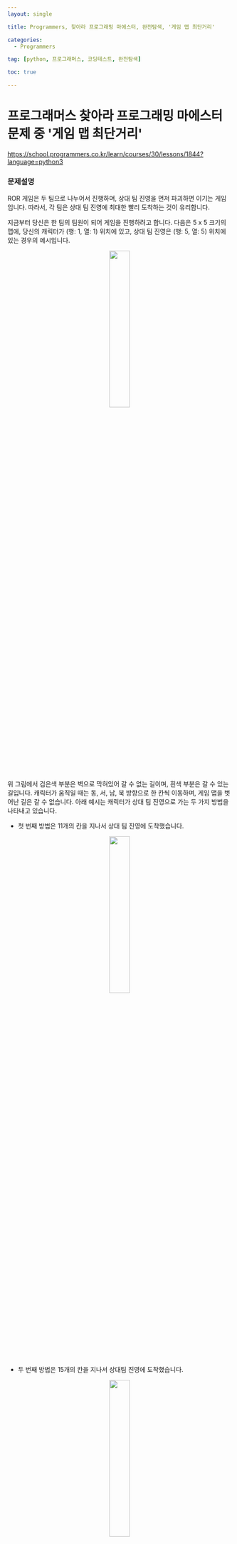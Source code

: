 ```yaml
---
layout: single

title: Programmers, 찾아라 프로그래밍 마에스터, 완전탐색, '게임 맵 최단거리'

categories:
  - Programmers

tag: [python, 프로그래머스, 코딩테스트, 완전탐색]

toc: true

---
```


# 프로그래머스 찾아라 프로그래밍 마에스터 문제 중 '게임 맵 최단거리'   
<a href="https://school.programmers.co.kr/learn/courses/30/lessons/1844?language=python3">https://school.programmers.co.kr/learn/courses/30/lessons/1844?language=python3</a>


### 문제설명

ROR 게임은 두 팀으로 나누어서 진행하며, 상대 팀 진영을 먼저 파괴하면 이기는 게임입니다. 따라서, 각 팀은 상대 팀 진영에 최대한 빨리 도착하는 것이 유리합니다.

지금부터 당신은 한 팀의 팀원이 되어 게임을 진행하려고 합니다. 다음은 5 x 5 크기의 맵에, 당신의 캐릭터가 (행: 1, 열: 1) 위치에 있고, 상대 팀 진영은 (행: 5, 열: 5) 위치에 있는 경우의 예시입니다.

<center>
  <img src='https://grepp-programmers.s3.ap-northeast-2.amazonaws.com/files/production/dc3a1b49-13d3-4047-b6f8-6cc40b2702a7/%E1%84%8E%E1%85%AC%E1%84%83%E1%85%A1%E1%86%AB%E1%84%80%E1%85%A5%E1%84%85%E1%85%B51_sxuruo.png' width='30%'/>
</center>

위 그림에서 검은색 부분은 벽으로 막혀있어 갈 수 없는 길이며, 흰색 부분은 갈 수 있는 길입니다. 캐릭터가 움직일 때는 동, 서, 남, 북 방향으로 한 칸씩 이동하며, 게임 맵을 벗어난 길은 갈 수 없습니다.
아래 예시는 캐릭터가 상대 팀 진영으로 가는 두 가지 방법을 나타내고 있습니다.

- 첫 번째 방법은 11개의 칸을 지나서 상대 팀 진영에 도착했습니다.

<center>
  <img src='https://grepp-programmers.s3.ap-northeast-2.amazonaws.com/files/production/9d909e5a-ca95-4088-9df9-d84cb804b2b0/%E1%84%8E%E1%85%AC%E1%84%83%E1%85%A1%E1%86%AB%E1%84%80%E1%85%A5%E1%84%85%E1%85%B52_hnjd3b.png' width='30%'/>
</center>

- 두 번째 방법은 15개의 칸을 지나서 상대팀 진영에 도착했습니다.

<center>
  <img src='https://grepp-programmers.s3.ap-northeast-2.amazonaws.com/files/production/4b7cd629-a3c2-4e02-b748-a707211131de/%E1%84%8E%E1%85%AC%E1%84%83%E1%85%A1%E1%86%AB%E1%84%80%E1%85%A5%E1%84%85%E1%85%B53_ntxygd.png' width='30%'/>
</center>

위 예시에서는 첫 번째 방법보다 더 빠르게 상대팀 진영에 도착하는 방법은 없으므로, 이 방법이 상대 팀 진영으로 가는 가장 빠른 방법입니다.

만약, 상대 팀이 자신의 팀 진영 주위에 벽을 세워두었다면 상대 팀 진영에 도착하지 못할 수도 있습니다. 예를 들어, 다음과 같은 경우에 당신의 캐릭터는 상대 팀 진영에 도착할 수 없습니다.

<center>
  <img src='https://grepp-programmers.s3.ap-northeast-2.amazonaws.com/files/production/d963b4bd-12e5-45da-9ca7-549e453d58a9/%E1%84%8E%E1%85%AC%E1%84%83%E1%85%A1%E1%86%AB%E1%84%80%E1%85%A5%E1%84%85%E1%85%B54_of9xfg.png' width='30%'/>
</center>

게임 맵의 상태 maps가 매개변수로 주어질 때, 캐릭터가 상대 팀 진영에 도착하기 위해서 지나가야 하는 칸의 개수의 최솟값을 return 하도록 solution 함수를 완성해주세요. 단, 상대 팀 진영에 도착할 수 없을 때는 -1을 return 해주세요.

### 제한사항

- maps는 n x m 크기의 게임 맵의 상태가 들어있는 2차원 배열로, n과 m은 각각 1 이상 100 이하의 자연수입니다.
  - n과 m은 서로 같을 수도, 다를 수도 있지만, n과 m이 모두 1인 경우는 입력으로 주어지지 않습니다.
- maps는 0과 1로만 이루어져 있으며, 0은 벽이 있는 자리, 1은 벽이 없는 자리를 나타냅니다.
- 처음에 캐릭터는 게임 맵의 좌측 상단인 (1, 1) 위치에 있으며, 상대방 진영은 게임 맵의 우측 하단인 (n, m) 위치에 있습니다.

### 입출력 예

| maps                                                          | answer |
| ------------------------------------------------------------- | ------ |
| [[1,0,1,1,1],[1,0,1,0,1],[1,0,1,1,1],[1,1,1,0,1],[0,0,0,0,1]] | 11     |
| [[1,0,1,1,1],[1,0,1,0,1],[1,0,1,1,1],[1,1,1,0,0],[0,0,0,0,1]] | -1     |

#### 입출력 예 설명

##### 입출력 예 #1

주어진 데이터는 다음과 같습니다.

<center>
  <img src='https://grepp-programmers.s3.ap-northeast-2.amazonaws.com/files/production/6db71f7f-58d3-4623-9fab-7cd99fa863a5/%E1%84%8E%E1%85%AC%E1%84%83%E1%85%A1%E1%86%AB%E1%84%80%E1%85%A5%E1%84%85%E1%85%B56_lgjvrb.png' width='30%'/>
</center>

캐릭터가 적 팀의 진영까지 이동하는 가장 빠른 길은 다음 그림과 같습니다.

<center>
  <img src='https://grepp-programmers.s3.ap-northeast-2.amazonaws.com/files/production/d223d017-b3e2-4772-9045-a565133d45ff/%E1%84%8E%E1%85%AC%E1%84%83%E1%85%A1%E1%86%AB%E1%84%80%E1%85%A5%E1%84%85%E1%85%B52_hnjd3b%20%281%29.png' width='30%'/>
</center>

따라서 총 11칸을 캐릭터가 지나갔으므로 11을 return 하면 됩니다.

##### 입출력 예 #2

문제의 예시와 같으며, 상대 팀 진영에 도달할 방법이 없습니다. 따라서 -1을 return 합니다.

---

## 풀이

이전에 백준 사이트에서 다뤄봤던 [미로 탐색](https://bo-oseng.github.io/boj/boj-2178/)과 비슷한 문제였다. 미로 탐색 문제를 풀면서 최단거리 탐색에 더 잘 어울리는 알고리즘은 BFS 임을 학습했다.

DFS는 목적지까지 도착하는 것만이 목적이라 최단거리인지 아닌지를 판단하기 힘들고 모든 탐색의 경우를 다 끝내고 탐색을 마친 모든 경우를 각각을 비교하는 과정이 필요하다.

반면에 BFS는 모든 경우를 한 칸씩 전진해 나가는 방식이므로 목적지에 도착만 한다면 그때 바로 최솟값을 나타낸다.

따라서 이 문제는 BFS로 탐색을 진행하되, 주어지는 maps의 지형 중 도착이 불가능한 경우가 언제인지를 파악하는 것이다.

도착이 불가능한 경우는 BFS로 가능한 모든 탐색을 진행했음에도 [n - 1][m -1]에 도착하지 못하는 경우이다.

코드의 흐름은 다음과 같다.

1. 방문 여부 확인을 위한 2차원 리스트 visited를 선언한다.
2. deque를 활용한 BFS 탐색을 위한 함수 bfs를 선언한다.
3. bfs는 deque를 활용해 구현하고, 상하좌우를 한 칸씩 이동해 보고 조건을 만족한다면 다음 탐색을 위해 칸의 수를 의미하는 cnt를 1증가시켜 큐에 넣고, 만족하지 못한다면 건너뛴다.
4. bfs 탐색을 진행하던 중 도착지에 도착한다면 바로 cnt를 return 해준다.
5. deque에 있는 모든 지점을 탐색했음에도 도착하지 못했다면 불가능한 경우이므로 -1을 return 한다.

```python
from collections import deque


def solution(maps):

    n, m = len(maps), len(maps[0])
     # 상하좌우 탐색을 위한 dr, dc 선언
    dr, dc = [1, 0, -1, 0], [0, 1, 0, -1]

     # 방문여부 확인을 위한 visited 선언
    visited = [[False] * m for _ in range(n)]
     # 시작점 방문처리
    visited[0][0] = True

     # 시작점의 정보를 start로 입력받는다.
    def bfs(start):
        q = deque()
        q.append(start)
        while q:
            r, c, cnt = q.popleft()
             # 도착점에 있다면 cnt를 return한다.
            if r == (n - 1) and c == (m - 1):
                return cnt

            for i in range(4):
                nr, nc = r + dr[i], c + dc[i]
                if 0 <= nr < n and 0 <= nc < m and not visited[nr][nc] and maps[nr][nc] == 1:
                    visited[nr][nc] = True
                    q.append([nr, nc, cnt + 1])
        return -1

    '''
     문제에 주어진 시작 좌표는 1,1 이나 0, 0에서 시작해
     n-1, m-1 도착으로 봐도 무방하다.
    '''

     # stat_cnt는 시작할때의 칸의 수이다.
    start_r, start_c, start_cnt = 0, 0, 1
    answer = bfs([start_r, start_c, start_cnt])
    print(answer)
    return answer

solution([[1,0,1,1,1],[1,0,1,0,1],[1,0,1,1,1],[1,1,1,0,1],[0,0,0,0,1]])
```

    11





    11
